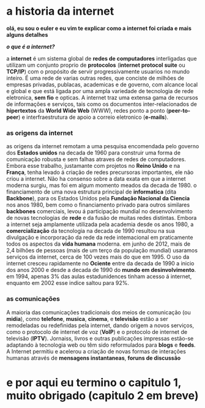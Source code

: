 # a historia da internet
**olá, eu sou o euler e eu vim te explicar como a internet foi criada e mais alguns detalhes**

***o que é a internet?***

a **internet** é um sistema global de **redes de computadores** interligadas que utilizam um conjunto proprio de **protocolos** (**internet protocol suite** ou **TCP/IP**) com o propósito de servir progressivamente usuarios no mundo inteiro. É uma rede de varias outras redes, que conciste de milhões de empresas privadas, publacas, academicas e de governo, com alcance local e global e que está ligada por uma ampla variedade de tecnologia de rede eletronica, **sem fio**  e opticas. A internet traz uma extensa gama de recursos de informações e serviços, tais como os documentos inter-relacionados de **hipertextos** da **World Wide Web** (WWW), redes ponto a ponto (**peer-to-peer**) e interfraestrutura de apoio a correio eletronico (**e-mails**).

<h3>as origens da internet</h3>

as origens da internet remotam a uma pesquisa encomendada pelo governo dos <b>Estados unidos</b> na decada de 1960 para construir uma forma de comunicação robusta e sem falhas atraves de redes de computadores. Embora esse trabalho, justamante com projetos no <b> Reino Unido</b> e na <b>França</b>, tenha levado á criação de redes precursoras importantes, ele não criou a internet. Não ha consenso sobre a data exata em que a internet moderna surgiu, mas foi em algum momento meados da decada de 1980. o financiamento de uma nova estrutura principal de <b>informatica</b> (dita <b>Backbone</b>), para os Estados Unidos pela <b>Fundação Nacional da Ciencia</b> nos anos 1980, bem como o financiamento privado para outros similares <b>backbones</b> comerciais, levou á participação mundial no desenvolvimento de novas tecnologias de <b>rede</b> e da fusão de muitas redes distintas. Embora a internet seja amplamente utilizada pela academia desde os anos 1980, a <b>comercialização</b> da tecnologia na decada de 1990 resultou na sua divulgação e incorporação da rede da rede intemacional em praticamente todos os aspectos da <b>vida humana</b> moderna. em junho de 2012, mais de 2,4 bilhões de pessoas (mais de um terço da população mundial) usaramos serviços da internet, cerca de 100 vezes mais do que em 1995. O uso da internet cresceu rapidamente no <b>Ociente</b> entre da decada de 1990 a inicio dos anos 2000 e desde a decada de 1990 do <b>mundo em desinvolvimento</b>. em 1994, apenas 3% das aulas estadunidences tinham acesso á internet, enquanto em 2002 esse indice saltou para 92%.

<h3>as comunicações</h3>

A maioria das comunicações tradicionais dos meios de comunicação (ou <b>midia</b>), como <b>telefone</b>, <b>musica</b>, <b>cinema</b>, e <b>televisão</b> estão a ser remodeladas ou redefinidas pela internet, dando origem a novos serviços, como o protocolo de internet de voz (<b>VoIP</b>) e o protocolo de internet de televisão (<b>IPTV</b>). Jornaiss, livros e outras publicações impressas estão-se adaptando à tecnologia web ou têm sido reformulados para <b>blogs</b> e <b>feeds</b>. A Internet permitiu e acelerou a criação de novas formas de interações humanas através de <b>mensagens instantaneas</b>, <b>foruns de discussão</b>

<h1> e por aqui eu termino o capitulo 1, muito obrigado (capitulo 2 em breve)